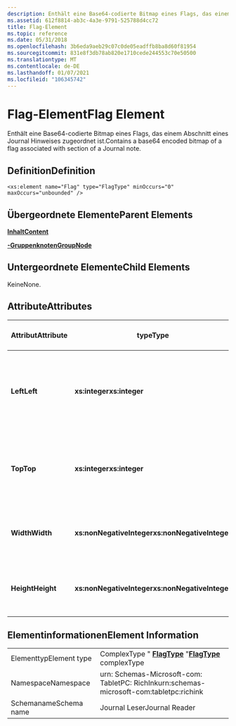```yaml
---
description: Enthält eine Base64-codierte Bitmap eines Flags, das einem Abschnitt eines Journal Hinweises zugeordnet ist.
ms.assetid: 612f8814-ab3c-4a3e-9791-525788d4cc72
title: Flag-Element
ms.topic: reference
ms.date: 05/31/2018
ms.openlocfilehash: 3b6eda9aeb29c07c0de05eadffb8ba8d60f81954
ms.sourcegitcommit: 831e8f3db78ab820e1710cede244553c70e50500
ms.translationtype: MT
ms.contentlocale: de-DE
ms.lasthandoff: 01/07/2021
ms.locfileid: "106345742"
---
```

# <a name="flag-element"></a><span data-ttu-id="2adc9-103">Flag-Element</span><span class="sxs-lookup"><span data-stu-id="2adc9-103">Flag Element</span></span>

<span data-ttu-id="2adc9-104">Enthält eine Base64-codierte Bitmap eines Flags, das einem Abschnitt eines Journal Hinweises zugeordnet ist.</span><span class="sxs-lookup"><span data-stu-id="2adc9-104">Contains a base64 encoded bitmap of a flag associated with section of a Journal note.</span></span>

## <a name="definition"></a><span data-ttu-id="2adc9-105">Definition</span><span class="sxs-lookup"><span data-stu-id="2adc9-105">Definition</span></span>

``` syntax
<xs:element name="Flag" type="FlagType" minOccurs="0" maxOccurs="unbounded" />
```

## <a name="parent-elements"></a><span data-ttu-id="2adc9-106">Übergeordnete Elemente</span><span class="sxs-lookup"><span data-stu-id="2adc9-106">Parent Elements</span></span>

[<span data-ttu-id="2adc9-107">**Inhalt**</span><span class="sxs-lookup"><span data-stu-id="2adc9-107">**Content**</span></span>](content-element--journal-reader.md)

[<span data-ttu-id="2adc9-108">**-Gruppenknoten**</span><span class="sxs-lookup"><span data-stu-id="2adc9-108">**GroupNode**</span></span>](groupnode-element.md)

## <a name="child-elements"></a><span data-ttu-id="2adc9-109">Untergeordnete Elemente</span><span class="sxs-lookup"><span data-stu-id="2adc9-109">Child Elements</span></span>

<span data-ttu-id="2adc9-110">Keine</span><span class="sxs-lookup"><span data-stu-id="2adc9-110">None.</span></span>

## <a name="attributes"></a><span data-ttu-id="2adc9-111">Attribute</span><span class="sxs-lookup"><span data-stu-id="2adc9-111">Attributes</span></span>



| <span data-ttu-id="2adc9-112">Attribut</span><span class="sxs-lookup"><span data-stu-id="2adc9-112">Attribute</span></span>  | <span data-ttu-id="2adc9-113">type</span><span class="sxs-lookup"><span data-stu-id="2adc9-113">Type</span></span>                      | <span data-ttu-id="2adc9-114">Erforderlich</span><span class="sxs-lookup"><span data-stu-id="2adc9-114">Required</span></span> | <span data-ttu-id="2adc9-115">BESCHREIBUNG</span><span class="sxs-lookup"><span data-stu-id="2adc9-115">Description</span></span>                                                                             | <span data-ttu-id="2adc9-116">Mögliche Werte</span><span class="sxs-lookup"><span data-stu-id="2adc9-116">Possible Values</span></span>           |
|------------|---------------------------|----------|-----------------------------------------------------------------------------------------|---------------------------|
| <span data-ttu-id="2adc9-117">**Left**</span><span class="sxs-lookup"><span data-stu-id="2adc9-117">**Left**</span></span>   | <span data-ttu-id="2adc9-118">**xs:integer**</span><span class="sxs-lookup"><span data-stu-id="2adc9-118">**xs:integer**</span></span>            | <span data-ttu-id="2adc9-119">Erforderlich</span><span class="sxs-lookup"><span data-stu-id="2adc9-119">Required</span></span> | <span data-ttu-id="2adc9-120">Der Abstand zwischen dem Ursprung und dem äußersten äußersten linken Punkt im umgebenden Feld des Elements.</span><span class="sxs-lookup"><span data-stu-id="2adc9-120">The distance from the origin to the leftmost point in the bounding box for the element.</span></span> | <span data-ttu-id="2adc9-121">Eine beliebige ganze Zahl.</span><span class="sxs-lookup"><span data-stu-id="2adc9-121">Any integer.</span></span>              |
| <span data-ttu-id="2adc9-122">**Top**</span><span class="sxs-lookup"><span data-stu-id="2adc9-122">**Top**</span></span>    | <span data-ttu-id="2adc9-123">**xs:integer**</span><span class="sxs-lookup"><span data-stu-id="2adc9-123">**xs:integer**</span></span>            | <span data-ttu-id="2adc9-124">Erforderlich</span><span class="sxs-lookup"><span data-stu-id="2adc9-124">Required</span></span> | <span data-ttu-id="2adc9-125">Der Abstand zwischen dem Ursprung und dem obersten Punkt im umgebenden Feld für das Element.</span><span class="sxs-lookup"><span data-stu-id="2adc9-125">The distance from the origin to the topmost point in the bounding box for the element.</span></span>  | <span data-ttu-id="2adc9-126">Eine beliebige ganze Zahl.</span><span class="sxs-lookup"><span data-stu-id="2adc9-126">Any integer.</span></span>              |
| <span data-ttu-id="2adc9-127">**Width**</span><span class="sxs-lookup"><span data-stu-id="2adc9-127">**Width**</span></span>  | <span data-ttu-id="2adc9-128">**xs:nonNegativeInteger**</span><span class="sxs-lookup"><span data-stu-id="2adc9-128">**xs:nonNegativeInteger**</span></span> | <span data-ttu-id="2adc9-129">Erforderlich</span><span class="sxs-lookup"><span data-stu-id="2adc9-129">Required</span></span> | <span data-ttu-id="2adc9-130">Die Breite des Begrenzungs Rahmens für das Element.</span><span class="sxs-lookup"><span data-stu-id="2adc9-130">The width of the bounding box for the element.</span></span>                                          | <span data-ttu-id="2adc9-131">Eine beliebige nicht negative ganze Zahl.</span><span class="sxs-lookup"><span data-stu-id="2adc9-131">Any non-negative integer.</span></span> |
| <span data-ttu-id="2adc9-132">**Height**</span><span class="sxs-lookup"><span data-stu-id="2adc9-132">**Height**</span></span> | <span data-ttu-id="2adc9-133">**xs:nonNegativeInteger**</span><span class="sxs-lookup"><span data-stu-id="2adc9-133">**xs:nonNegativeInteger**</span></span> | <span data-ttu-id="2adc9-134">Erforderlich</span><span class="sxs-lookup"><span data-stu-id="2adc9-134">Required</span></span> | <span data-ttu-id="2adc9-135">Die Höhe des umgebenden Felds für das Element.</span><span class="sxs-lookup"><span data-stu-id="2adc9-135">The height of the bounding box for the element.</span></span>                                         | <span data-ttu-id="2adc9-136">Eine beliebige nicht negative ganze Zahl.</span><span class="sxs-lookup"><span data-stu-id="2adc9-136">Any non-negative integer.</span></span> |



 

## <a name="element-information"></a><span data-ttu-id="2adc9-137">Elementinformationen</span><span class="sxs-lookup"><span data-stu-id="2adc9-137">Element Information</span></span>



|              |                                                       |
|--------------|-------------------------------------------------------|
| <span data-ttu-id="2adc9-138">Elementtyp</span><span class="sxs-lookup"><span data-stu-id="2adc9-138">Element type</span></span> | <span data-ttu-id="2adc9-139">ComplexType " [**FlagType**](flagtype-complex-type.md) "</span><span class="sxs-lookup"><span data-stu-id="2adc9-139">[**FlagType**](flagtype-complex-type.md) complexType</span></span> |
| <span data-ttu-id="2adc9-140">Namespace</span><span class="sxs-lookup"><span data-stu-id="2adc9-140">Namespace</span></span>    | <span data-ttu-id="2adc9-141">urn: Schemas-Microsoft-com: TabletPC: RichInk</span><span class="sxs-lookup"><span data-stu-id="2adc9-141">urn:schemas-microsoft-com:tabletpc:richink</span></span>            |
| <span data-ttu-id="2adc9-142">Schemaname</span><span class="sxs-lookup"><span data-stu-id="2adc9-142">Schema name</span></span>  | <span data-ttu-id="2adc9-143">Journal Leser</span><span class="sxs-lookup"><span data-stu-id="2adc9-143">Journal Reader</span></span>                                        |



 

 

 



